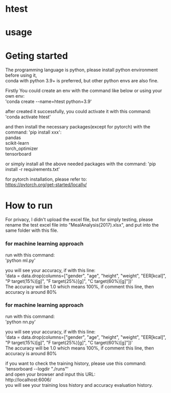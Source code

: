 # htest

# usage

# Geting started  
The programming language is python, please install python environment before using it,  
conda with python 3.9+ is preferred, but other python envs are also fine.  

Firstly You could create an env with the command like below or using your own env:  
'conda create --name=htest python=3.9'   

after created it successfully, you could activate it with this command:  
'conda activate htest'

and then install the necessary packages(except for pytorch) with the command: 'pip install xxx':   
pandas  
scikit-learn  
torch_optimizer  
tensorboard  

or simply install all the above needed packages with the command: 'pip install -r requirements.txt'   

for pytorch installation, please refer to:  
https://pytorch.org/get-started/locally/  


# How to run

For privacy, I didn't upload the excel file, but for simply testing, please rename the test excel file into "MealAnalysis(2017).xlsx", and put into the same folder with this file.   

### for machine learning approach  

run with this command:   
'python ml.py'  

you will see your accuracy, if with this line:  
'data = data.drop(columns=["gender", "age", "height", "weight", "EER[kcal]", "P target(15%)[g]", "F target(25%)[g]", "C target(60%)[g]"])'  
The accuracy will be 1.0 which means 100%, if comment this line, then accuracy is around 80%    

### for machine learning approach  

run with this command:  
'python nn.py'  

you will see your accuracy, if with this line:  
'data = data.drop(columns=["gender", "age", "height", "weight", "EER[kcal]", "P target(15%)[g]", "F target(25%)[g]", "C target(60%)[g]"])'  
The accuracy will be 1.0 which means 100%, if comment this line, then accuracy is around 80%   

if you want to check the training history, please use this command:  
'tensorboard --logdir "./runs"'  
and open your browser and input this URL:    
http://localhost:6006/  
you will see your training loss history and accuracy evaluation history.  







